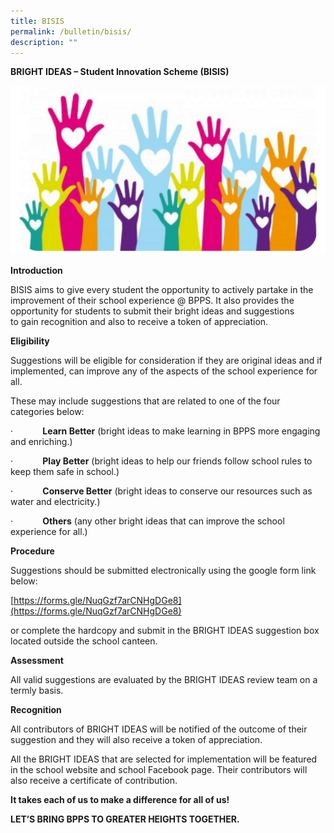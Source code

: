 ```yaml
---
title: BISIS
permalink: /bulletin/bisis/
description: ""
---
```

**BRIGHT IDEAS – Student Innovation Scheme (BISIS)**
	

![](/images/BISIS.png)


**Introduction**  

BISIS aims to give every student the opportunity to actively partake in the improvement of their school experience @ BPPS. It also provides the opportunity for students to submit their bright ideas and suggestions to gain recognition and also to receive a token of appreciation.

**Eligibility**

Suggestions will be eligible for consideration if they are original ideas and if implemented, can improve any of the aspects of the school experience for all.

These may include suggestions that are related to one of the four categories below:

·            **Learn Better** (bright ideas to make learning in BPPS more engaging and enriching.)

·            **Play Better** (bright ideas to help our friends follow school rules to keep them safe in school.)

·            **Conserve Better** (bright ideas to conserve our resources such as water and electricity.)

·            **Others** (any other bright ideas that can improve the school experience for all.)

**Procedure**

Suggestions should be submitted electronically using the google form link below:

[https://forms.gle/NuqGzf7arCNHgDGe8](https://forms.gle/NuqGzf7arCNHgDGe8)

or complete the hardcopy and submit in the BRIGHT IDEAS suggestion box located outside the school canteen.

**Assessment**

All valid suggestions are evaluated by the BRIGHT IDEAS review team on a termly basis.

**Recognition**

All contributors of BRIGHT IDEAS will be notified of the outcome of their suggestion and they will also receive a token of appreciation.

All the BRIGHT IDEAS that are selected for implementation will be featured in the school website and school Facebook page. Their contributors will also receive a certificate of contribution.


	
**It takes each of us to make a difference for all of us!**

**LET’S BRING BPPS TO GREATER HEIGHTS TOGETHER.**